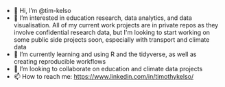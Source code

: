 - 👋 Hi, I’m @tim-kelso
- 👀 I’m interested in education research, data analytics, and data visualisation.
  All of my current work projects are in private repos as they involve confidential research data, but I'm looking to start working on some public side projects soon, especially with transport and climate data
- 🌱 I’m currently learning and using R and the tidyverse, as well as creating reproducible workflows
- 💞️ I’m looking to collaborate on education and climate data projects
- 📫 How to reach me: https://www.linkedin.com/in/timothykelso/

<!---
tim-kelso/tim-kelso is a ✨ special ✨ repository because its `README.md` (this file) appears on your GitHub profile.
You can click the Preview link to take a look at your changes.
--->
